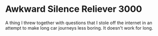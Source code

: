 # Awkward Silence Reliever 3000
A thing I threw together with questions that I stole off the internet in an attempt to make long car journeys less boring. It doesn't work for long.